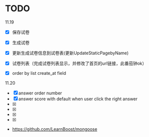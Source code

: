 # TODO

11.19 

- [x] 保存试卷
- [x] 生成试卷
- [x] 更新生成试卷信息到试卷表(更新UpdateStaticPagebyName)
- [x] 试卷列表（完成试卷列表显示，并修改了首页的url链接，此番茄钟ok）
- [x] order by list create_at field


11.20

- [x] answer order number
- [x] answer score with default when user click the right answer
- [x] 
- [x] 
- [x] 
- [x] 



- https://github.com/LearnBoost/mongoose